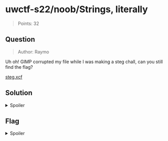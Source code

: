 # uwctf-s22/noob/Strings, literally

> Points: 32

## Question

> Author: Raymo

Uh oh! GIMP corrupted my file while I was making a steg chall, can you still find the flag?

[steg.xcf](attachments/Strings%2C%20literally/steg.xcf)

## Solution

<details>
  <summary>Spoiler</summary>

The challenge title hints at opening the attachment in a text editor; doing so and searching for `uwctf` reveals the flag.

</details>

## Flag

<details>
  <summary>Spoiler</summary>

`uwctf{h1dd3n5t3g_54c10511eda3e8f9}`

</details>

